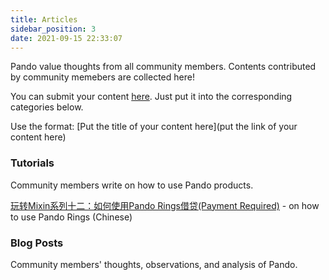 ```yaml
---
title: Articles
sidebar_position: 3
date: 2021-09-15 22:33:07
---
```


Pando value thoughts from all community members. Contents contributed by community memebers are collected here! 

You can submit your content [here](https://github.com/fox-one/docs.pando.im/tree/master/docs/community/articles.md). Just put it into the corresponding categories below. 

Use the format:
[Put the title of your content here](put the link of your content here)

### Tutorials 

Community members write on how to use Pando products.

[玩转Mixin系列十二：如何使用Pando Rings借贷(Payment Required)](https://prsdigg.com/articles/39cae74e-385c-4eab-9b45-cc58800e0493) - on how to use Pando Rings (Chinese)

### Blog Posts 

Community members' thoughts, observations, and analysis of Pando.